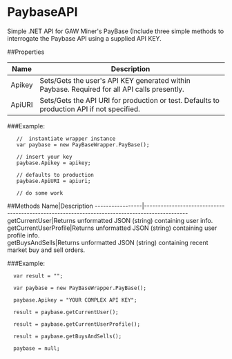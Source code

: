 # PaybaseAPI

Simple .NET API for GAW Miner's PayBase
(Include three simple methods to interrogate the Paybase API using a supplied API KEY.

##Properties

Name|Description
--------|----------------------------------------------------------------------------------------------
Apikey|Sets/Gets the user's API KEY generated within Paybase. Required for all API calls presently.<br>
ApiURI|Sets/Gets the API URI for production or test. Defaults to production API if not specified.<br>

###Example:
```
   //  instantiate wrapper instance 
   var paybase = new PayBaseWrapper.PayBase();

   // insert your key 
   paybase.Apikey = apikey; 

   // defaults to production
   paybase.ApiURI = apiuri; 
   
   // do some work
```
##Methods
Name|Description
-----------------|----------------------------------------------------------------------------------------------
getCurrentUser|Returns unformatted JSON (string) containing user info.<br>
getCurrentUserProfile|Returns unformatted JSON (string) containing user profile info.<br>
getBuysAndSells|Returns unformatted JSON (string) containing recent market buy and sell orders.<br>

###Example:
```
  var result = "";
  
  var paybase = new PayBaseWrapper.PayBase();

  paybase.Apikey = "YOUR COMPLEX API KEY"; 

  result = paybase.getCurrentUser(); 

  result = paybase.getCurrentUserProfile(); 

  result = paybase.getBuysAndSells(); 

  paybase = null; 
```
